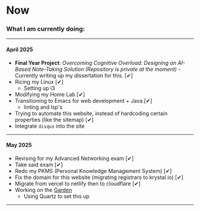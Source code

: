 # Now

### What I am currently doing:

---

#### April 2025

- **Final Year Project**: *Overcoming Cognitive Overload: Designing an AI-Based Note-Taking Solution* 
  *(Repository is private at the moment)* - Currently writing up my dissertation for this. [✔]
- Ricing my Linux [✔]
  - Setting up i3
- Modifying my Home Lab [✔]
- Transitioning to Emacs for web development + Java [✔]
  - linting and lsp's 
- Trying to automate this website, instead of hardcoding certain properties (like the sitemap) [✔]
- Integrate `disqus` into the site

---

#### May 2025

- Revising for my Advanced Networking exam [✔]
- Take said exam [✔]
- Redo my PKMS (Personal Knowledge Management System) [✔]
- Fix the domain for this website (migrating registrars to krystal.io) [✔]
- Migrate from vercel to netlify then to cloudflare [✔]
- Working on the [Garden](https://garden.zainezq.com)
  - Using Quartz to set this up

---
